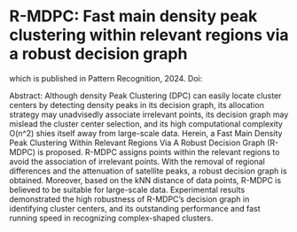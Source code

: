 # R-MDPC: Fast main density peak clustering within relevant regions via a robust decision graph
which is published in Pattern Recognition, 2024. Doi:

Abstract: Although density Peak Clustering (DPC) can easily locate cluster centers by detecting density peaks in its decision graph, its allocation strategy may unadvisedly associate irrelevant points, its decision graph may mislead the cluster center selection, and its high computational complexity O(n^2) shies itself away from large-scale data. Herein, a Fast Main Density Peak Clustering Within Relevant Regions Via A Robust Decision Graph (R-MDPC) is proposed. R-MDPC assigns points within the relevant regions to avoid the association of irrelevant points. With the removal of regional differences and the attenuation of satellite peaks, a robust decision graph is obtained. Moreover, based on the kNN distance of data points, R-MDPC is believed to be suitable for large-scale data. Experimental results demonstrated the high robustness of R-MDPC’s decision graph in identifying cluster centers, and its outstanding performance and fast running speed in recognizing complex-shaped clusters.
